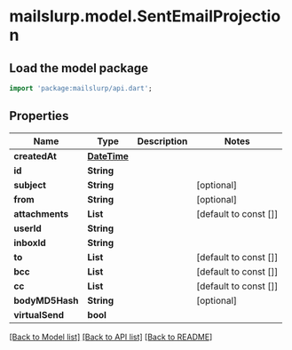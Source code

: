 # mailslurp.model.SentEmailProjection

## Load the model package
```dart
import 'package:mailslurp/api.dart';
```

## Properties
Name | Type | Description | Notes
------------ | ------------- | ------------- | -------------
**createdAt** | [**DateTime**](DateTime) |  | 
**id** | **String** |  | 
**subject** | **String** |  | [optional] 
**from** | **String** |  | [optional] 
**attachments** | **List<String>** |  | [default to const []]
**userId** | **String** |  | 
**inboxId** | **String** |  | 
**to** | **List<String>** |  | [default to const []]
**bcc** | **List<String>** |  | [default to const []]
**cc** | **List<String>** |  | [default to const []]
**bodyMD5Hash** | **String** |  | [optional] 
**virtualSend** | **bool** |  | 

[[Back to Model list]](../README#documentation-for-models) [[Back to API list]](../README#documentation-for-api-endpoints) [[Back to README]](../README)


